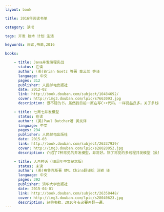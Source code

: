 ```yaml
---
layout: book

title: 2016年阅读书单

category: 读书

tags: 开发 技术 计划 生活

keywords: 阅读,书单,2016

books: 

    - title: Java并发编程实战
      status: 在读
      author: (美)Brian Goetz 等著 童云兰 等译
      language: 中文
      pages: 312
      publisher: 人民邮电出版社
      date: 2012-02
      link: http://book.douban.com/subject/10484692/
      cover: http://img3.douban.com/lpic/s7663093.jpg
      description: 很不错的书，虽然我目前一直在写C++代码，一样受益良多。关于多线程并发的介绍很好，目前C++方面基本没有类似书籍。

    - title: 七周七并发模型
      status: 在读
      author: (美)Paul Butcher著 黄炎译
      language: 中文
      pages: 234
      publisher: 人民邮电出版社
      date: 2015-03 
      link: http://book.douban.com/subject/26337939/
      cover: http://img3.douban.com/lpic/s28020053.jpg
      description: 介绍了7种常见的并发模型，非常好。除了常见的多线程并发模型（虽然常用，也值得一看），还介绍了Actor、CSP、Lambad等模型。值得推荐。

    - title: 人月神话（40周年中文纪念版）
      status: 未读
      author: (美)布鲁克斯著 UML China翻译组 汪颖 译
      language: 中文
      pages: 392
      publisher: 清华大学出版社
      date: 2015-04-01  
      link: http://book.douban.com/subject/26358448/
      cover: http://img3.douban.com/lpic/s28040623.jpg
      description: 经典书籍，2016年有必要再翻一遍。
---
```





     
  